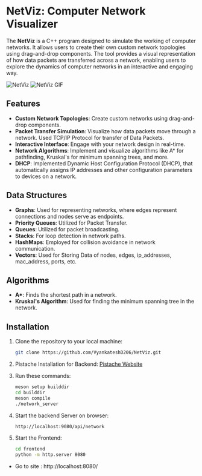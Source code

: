 # NetViz: Computer Network Visualizer

The **NetViz** is a C++ program designed to simulate the working of computer networks. It allows users to create their own custom network topologies using drag-and-drop components. The tool provides a visual representation of how data packets are transferred across a network, enabling users to explore the dynamics of computer networks in an interactive and engaging way.<br>

![NetViz](https://github.com/user-attachments/assets/cb559dfa-3899-4d27-941b-5d79b969ad42)
![NetViz GIF](https://github.com/user-attachments/assets/340bd134-60bf-4266-b952-00e5d77ddb1e)





## Features
- **Custom Network Topologies**: Create custom networks using drag-and-drop components.
- **Packet Transfer Simulation**: Visualize how data packets move through a network. Used TCP/IP Protocol for transfer of Data Packets.
- **Interactive Interface**: Engage with your network design in real-time.
- **Network Algorithms**: Implement and visualize algorithms like A* for pathfinding, Kruskal's for minimum spanning trees, and more.
- **DHCP**: Implemented Dynamic Host Configuration Protocol (DHCP), that automatically assigns IP addresses and other configuration parameters to devices on a network.

## Data Structures
- **Graphs**: Used for representing networks, where edges represent connections and nodes serve as endpoints.
- **Priority Queues**: Utilized for Packet Transfer.
- **Queues**: Utilized for packet broadcasting.
- **Stacks**: For loop detection in network paths.
- **HashMaps**: Employed for collision avoidance in network communication.
- **Vectors**: Used for Storing Data of nodes, edges, ip_addresses, mac_address, ports, etc.

## Algorithms
- **A\***: Finds the shortest path in a network.
- **Kruskal's Algorithm**: Used for finding the minimum spanning tree in the network.

## Installation

1. Clone the repository to your local machine:
   ```bash
   git clone https://github.com/VyankateshD206/NetViz.git
   
2. Pistache Installation for Backend:
   [Pistache Website](https://pistacheio.github.io/pistache/docs/)

3. Run these commands:
   ```bash
   meson setup builddir
   cd builddir
   meson compile
   ./network_server

4. Start the backend Server on browser:
   ```bash
   http://localhost:9080/api/network 

5. Start the Frontend:
   ```bash
   cd frontend
   python -m http.server 8080
  - Go to site : http://localhost:8080/
